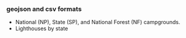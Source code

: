 ### geojson and csv formats


- National (NP), State (SP), and National Forest (NF) campgrounds. 
- Lighthouses by state
